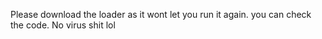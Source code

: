Please download the loader as it wont let you run it again.
you can check the code. No virus shit lol
